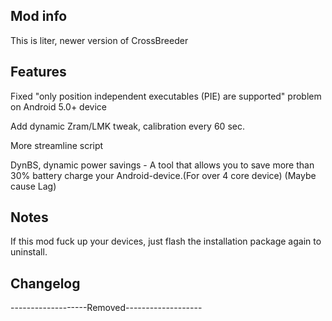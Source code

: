 ## Mod info

This is  liter, newer version of CrossBreeder 

## Features

Fixed "only position independent executables (PIE) are supported" problem on Android 5.0+ device

Add dynamic Zram/LMK tweak, calibration every 60 sec.

More streamline script

DynBS, dynamic power savings - A tool that allows you to save more than 30% battery charge your Android-device.(For over 4 core device) (Maybe cause Lag)

## Notes

If this mod fuck up your devices, just flash the installation package again to uninstall.

## Changelog



-------------------Removed-------------------
